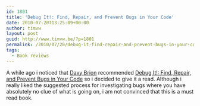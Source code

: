 ```yaml
---
id: 1801
title: 'Debug It!: Find, Repair, and Prevent Bugs in Your Code'
date: 2010-07-20T13:25:09+00:00
author: timvw
layout: post
guid: http://www.timvw.be/?p=1801
permalink: /2010/07/20/debug-it-find-repair-and-prevent-bugs-in-your-code/
tags:
  - Book reviews
---
```

A while ago i noticed that [Davy Brion](http://davybrion.com/blog/2010/01/highly-recommended-book-debug-it/) recommended [Debug It!: Find, Repair, and Prevent Bugs in Your Code](http://pragprog.com/titles/pbdp/debug-it) so i decided to give it a read. Although i really liked the suggested process for investigating bugs where you have absolutely no clue of what is going on, i am not convinced that this is a must read book.
